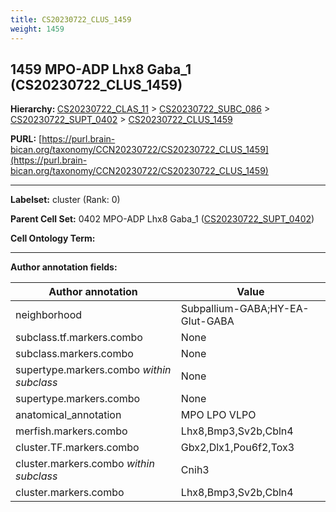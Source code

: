 ```yaml
---
title: CS20230722_CLUS_1459
weight: 1459
---
```

## 1459 MPO-ADP Lhx8 Gaba_1 (CS20230722_CLUS_1459)
<b>Hierarchy: </b>
[CS20230722_CLAS_11](../CS20230722_CLAS_11) >
[CS20230722_SUBC_086](../CS20230722_SUBC_086) >
[CS20230722_SUPT_0402](../CS20230722_SUPT_0402) >
[CS20230722_CLUS_1459](../CS20230722_CLUS_1459)

**PURL:** [https://purl.brain-bican.org/taxonomy/CCN20230722/CS20230722_CLUS_1459](https://purl.brain-bican.org/taxonomy/CCN20230722/CS20230722_CLUS_1459)

---


**Labelset:** cluster (Rank: 0)

**Parent Cell Set:** 0402 MPO-ADP Lhx8 Gaba_1 ([CS20230722_SUPT_0402](../CS20230722_SUPT_0402))



**Cell Ontology Term:** 

[MARKER GENES.]: #


---

[TRANSFERRED ANNOTATIONS.]: #


[AUTHOR ANNOTATION FIELDS.]: #


**Author annotation fields:**

| Author annotation | Value |
|-------------------|-------|
|neighborhood|Subpallium-GABA;HY-EA-Glut-GABA|
|subclass.tf.markers.combo|None|
|subclass.markers.combo|None|
|supertype.markers.combo _within subclass_|None|
|supertype.markers.combo|None|
|anatomical_annotation|MPO LPO VLPO|
|merfish.markers.combo|Lhx8,Bmp3,Sv2b,Cbln4|
|cluster.TF.markers.combo|Gbx2,Dlx1,Pou6f2,Tox3|
|cluster.markers.combo _within subclass_|Cnih3|
|cluster.markers.combo|Lhx8,Bmp3,Sv2b,Cbln4|
